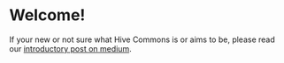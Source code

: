 # Welcome!

If your new or not sure what Hive Commons is or aims to be, please read our [introductory post on medium](https://medium.com/hive-commons/introducing-hive-commons-95dad77814bb). 


